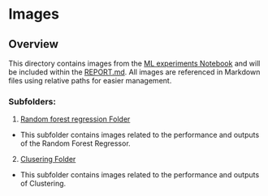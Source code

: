# Images

## Overview
This directory contains images from the [ML experiments Notebook](../src/ML_experiments.ipynb) and will be included within the [REPORT.md](../REPORT.md). All images are referenced in Markdown files using relative paths for easier management.

### Subfolders:

1. [Random forest regression Folder](../img/rfr)

- This subfolder contains images related to the performance and outputs of the Random Forest Regressor.

2. [Clusering Folder](../img/Clustering)

- This subfolder contains images related to the performance and outputs of Clustering.




